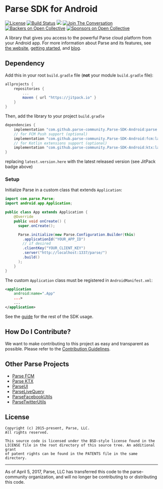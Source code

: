 # Parse SDK for Android

[![License](https://img.shields.io/badge/license-BSD-lightgrey.svg)](https://github.com/parse-community/Parse-SDK-Android/blob/master/LICENSE)
[![Build Status](https://travis-ci.org/parse-community/Parse-SDK-Android.svg?branch=master)](https://travis-ci.org/parse-community/Parse-SDK-Android)
[![](https://jitpack.io/v/parse-community/Parse-SDK-Android.svg)](https://jitpack.io/#parse-community/Parse-SDK-Android)
[![Join The Conversation](https://img.shields.io/discourse/https/community.parseplatform.org/topics.svg)](https://community.parseplatform.org/c/parse-server)
[![Backers on Open Collective](https://opencollective.com/parse-server/backers/badge.svg)](#backers)
[![Sponsors on Open Collective](https://opencollective.com/parse-server/sponsors/badge.svg)](#sponsors)

A library that gives you access to the powerful Parse cloud platform from your Android app.
For more information about Parse and its features, see [the website](https://parseplatform.org/), [getting started][guide], and [blog](https://blog.parseplatform.org/).

## Dependency

Add this in your root `build.gradle` file (**not** your module `build.gradle` file):

```gradle
allprojects {
	repositories {
		...
		maven { url "https://jitpack.io" }
	}
}
```

Then, add the library to your project `build.gradle`
```gradle
dependencies {
    implementation "com.github.parse-community.Parse-SDK-Android:parse:latest.version.here"
    // for FCM Push support (optional)
    implementation "com.github.parse-community.Parse-SDK-Android:fcm:latest.version.here"
    // for Kotlin extensions support (optional)
    implementation "com.github.parse-community.Parse-SDK-Android:ktx:latest.version.here"
}
```
replacing `latest.version.here` with the latest released version (see JitPack badge above)

### Setup
Initialize Parse in a custom class that extends `Application`:
```java
import com.parse.Parse;
import android.app.Application;

public class App extends Application {
    @Override
    public void onCreate() {
      super.onCreate();

      Parse.initialize(new Parse.Configuration.Builder(this)
        .applicationId("YOUR_APP_ID")
        // if desired
        .clientKey("YOUR_CLIENT_KEY")
        .server("http://localhost:1337/parse/")
        .build()
      );
    }
}
```

The custom `Application` class must be registered in `AndroidManifest.xml`:

```xml
<application
    android:name=".App"
    ...>
    ...
</application>
```

See the [guide][guide] for the rest of the SDK usage.

## How Do I Contribute?
We want to make contributing to this project as easy and transparent as possible. Please refer to the [Contribution Guidelines](CONTRIBUTING.md).

## Other Parse Projects

 - [Parse FCM](/fcm)
 - [Parse KTX](/ktx)
 - [ParseUI](https://github.com/parse-community/ParseUI-Android)
 - [ParseLiveQuery](https://github.com/parse-community/ParseLiveQuery-Android)
 - [ParseFacebookUtils](https://github.com/parse-community/ParseFacebookUtils-Android)
 - [ParseTwitterUtils](https://github.com/parse-community/ParseTwitterUtils-Android)

## License
    Copyright (c) 2015-present, Parse, LLC.
    All rights reserved.

    This source code is licensed under the BSD-style license found in the
    LICENSE file in the root directory of this source tree. An additional grant
    of patent rights can be found in the PATENTS file in the same directory.

-----

As of April 5, 2017, Parse, LLC has transferred this code to the parse-community organization, and will no longer be contributing to or distributing this code.

 [guide]: http://docs.parseplatform.org/android/guide/

